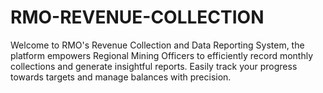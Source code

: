 # RMO-REVENUE-COLLECTION
Welcome to RMO's Revenue Collection and Data Reporting System, the platform empowers Regional Mining Officers to efficiently record monthly collections and generate insightful reports. Easily track your progress towards targets and manage balances with precision.
